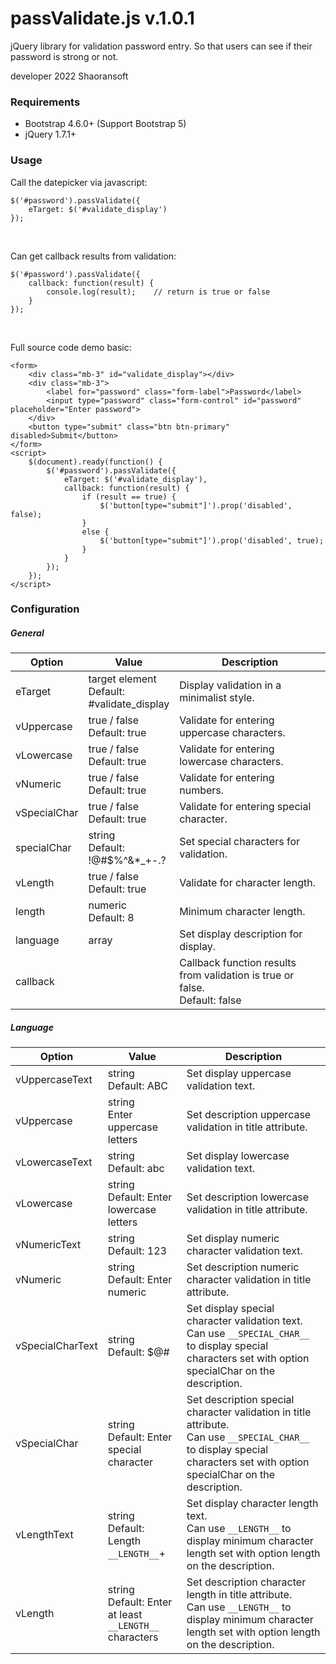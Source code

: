 # passValidate.js v.1.0.1
jQuery library for validation password entry. So that users can see if their password is strong or not.
<p>developer 2022 Shaoransoft</p>
<h3>Requirements</h3>
<ul>
  <li>Bootstrap 4.6.0+ (Support Bootstrap 5)</li>
  <li>jQuery 1.7.1+</li>
</ul>
<h3>Usage</h3>
<p>Call the datepicker via javascript:</p>
<pre><code class="language-java">$('#password').passValidate({
    eTarget: $('#validate_display')
});</code></pre><br>
<p>Can get callback results from validation:</p>
<pre class="prettyprint"><code class="language-java">$('#password').passValidate({
    callback: function(result) {
        console.log(result);    // return is true or false
    }
});</code></pre><br>
    <p>Full source code demo basic:</p>
<pre class="prettyprint"><code lang="markup" class="language-markup">&lt;form&gt;
    &lt;div class="mb-3" id="validate_display"&gt;&lt;/div&gt;
    &lt;div class="mb-3"&gt;
        &lt;label for="password" class="form-label"&gt;Password&lt;/label&gt;
        &lt;input type="password" class="form-control" id="password" placeholder="Enter password"&gt;
    &lt;/div&gt;
    &lt;button type="submit" class="btn btn-primary" disabled&gt;Submit&lt;/button&gt;
&lt;/form&gt;
&lt;script&gt;
    $(document).ready(function() {
        $('#password').passValidate({
            eTarget: $('#validate_display'),
            callback: function(result) {
                if (result == true) {
                    $('button[type="submit"]').prop('disabled', false);
                }
                else {
                    $('button[type="submit"]').prop('disabled', true);
                }
            }
        });
    });
&lt;/script&gt;</code></pre>
<h3>Configuration</h3>
<h5>General</h5>
<table>
  <thead>
    <tr>
      <th width="20%">Option</th>
      <th width="25%">Value</th>
      <th>Description</th>
    </tr>
  </thead>
  <tbody>
    <tr>
      <td>eTarget</td>
      <td>target element<br>Default: #validate_display</td>
      <td>Display validation in a minimalist style.</td>
    </tr>
    <tr>
      <td>vUppercase</td>
      <td>true / false<br>Default: true</td>
      <td>Validate for entering uppercase characters.</td>
    </tr>
    <tr>
      <td>vLowercase</td>
      <td>true / false<br>Default: true</td>
      <td>Validate for entering lowercase characters.</td>
    </tr>
    <tr>
      <td>vNumeric</td>
      <td>true / false<br>Default: true</td>
      <td>Validate for entering numbers.</td>
    </tr>
    <tr>
      <td>vSpecialChar</td>
      <td>true / false<br>Default: true</td>
      <td>Validate for entering special character.</td>
    </tr>
    <tr>
      <td>specialChar</td>
      <td>string<br>Default: !@#$%^&*_+-.?</td>
      <td>Set special characters for validation.</td>
    </tr>
    <tr>
      <td>vLength</td>
      <td>true / false<br>Default: true</td>
      <td>Validate for character length.</td>
    </tr>
    <tr>
      <td>length</td>
      <td>numeric<br>Default: 8</td>
      <td>Minimum character length.</td>
    </tr>
    <tr>
      <td>language</td>
      <td>array</td>
      <td>Set display description for display.</td>
    </tr>
    <tr>
      <td>callback</td>
      <td></td>
      <td>Callback function results from validation is true or false.<br>Default: false</td>
    </tr>
  </tbody>
</table>
<h5>Language</h5>
<table>
  <thead>
    <tr>
      <th width="20%">Option</th>
      <th width="25%">Value</th>
      <th>Description</th>
    </tr>
  </thead>
  <tbody>
    <tr>
      <td>vUppercaseText</td>
      <td>string<br>Default: ABC</td>
      <td>Set display uppercase validation text.</td>
    </tr>
    <tr>
      <td>vUppercase</td>
      <td>string<br>Enter uppercase letters</td>
      <td>Set description uppercase validation in title attribute.</td>
    </tr>
    <tr>
      <td>vLowercaseText</td>
      <td>string<br>Default: abc</td>
      <td>Set display lowercase validation text.</td>
    </tr>
    <tr>
      <td>vLowercase</td>
      <td>string<br>Default: Enter lowercase letters</td>
      <td>Set description lowercase validation in title attribute.</td>
    </tr>
    <tr>
      <td>vNumericText</td>
      <td>string<br>Default: 123</td>
      <td>Set display numeric character validation text.</td>
    </tr>
    <tr>
      <td>vNumeric</td>
      <td>string<br>Default: Enter numeric</td>
      <td>Set description numeric character validation in title attribute.</td>
    </tr>
    <tr>
      <td>vSpecialCharText</td>
      <td>string<br>Default: $@#</td>
      <td>Set display special character validation text.<br>Can use <code>__SPECIAL_CHAR__</code> to display special characters set with option specialChar on the description.</td>
    </tr>
    <tr>
      <td>vSpecialChar</td>
      <td>string<br>Default: Enter special character</td>
      <td>Set description special character validation in title attribute.<br>Can use <code>__SPECIAL_CHAR__</code> to display special characters set with option specialChar on the description.</td>
    </tr>
    <tr>
      <td>vLengthText</td>
      <td>string<br>Default: Length <code>__LENGTH__</code>+</td>
      <td>Set display character length text.<br>Can use <code>__LENGTH__</code> to display minimum character length set with option length on the description.</td>
    </tr>
    <tr>
      <td>vLength</td>
      <td>string<br>Default: Enter at least <code>__LENGTH__</code> characters</td>
      <td>Set description character length in title attribute.<br>Can use <code>__LENGTH__</code> to display minimum character length set with option length on the description.</td>
    </tr>
  </tbody>
</table>
